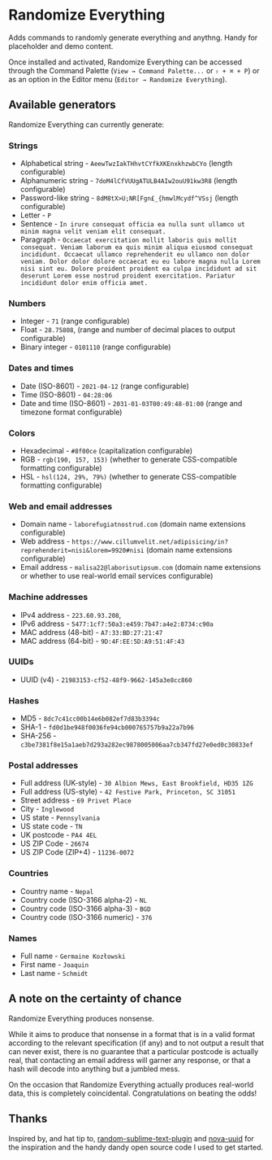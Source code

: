 # Randomize Everything

Adds commands to randomly generate everything and anythng. Handy for placeholder and demo content.

Once installed and activated, Randomize Everything can be accessed through the Command Palette (`View → Command Palette...` or `⇧ + ⌘ + P`) or as an option in the Editor menu (`Editor → Randomize Everything`).

## Available generators

Randomize Everything can currently generate:

### Strings

- Alphabetical string - `AeewTwzIakTHhvtCYfkXKEnxkhzwbCYo` (length configurable)
- Alphanumeric string - `7doM4lCfVUUgATULB4AIw2ouU91kw3R8` (length configurable)
- Password-like string - `8dM8tX>U;NR[Fgn£_{hmwlMcydf^VSsj` (length configurable)
- Letter - `P`
- Sentence - `In irure consequat officia ea nulla sunt ullamco ut minim magna velit veniam elit consequat.`
- Paragraph - `Occaecat exercitation mollit laboris quis mollit consequat. Veniam laborum ea quis minim aliqua eiusmod consequat incididunt. Occaecat ullamco reprehenderit eu ullamco non dolor veniam. Dolor dolor dolore occaecat eu eu labore magna nulla Lorem nisi sint eu. Dolore proident proident ea culpa incididunt ad sit deserunt Lorem esse nostrud proident exercitation. Pariatur incididunt dolor enim officia amet.`

### Numbers

- Integer - `71` (range configurable)
- Float - `28.75808`, (range and number of decimal places to output configurable)
- Binary integer - `0101110` (range configurable)

### Dates and times

- Date (ISO-8601) - `2021-04-12` (range configurable)
- Time (ISO-8601) - `04:28:06`
- Date and time (ISO-8601) - `2031-01-03T00:49:48-01:00` (range and timezone format configurable)

### Colors

- Hexadecimal - `#8f00ce` (capitalization configurable)
- RGB - `rgb(190, 157, 153)` (whether to generate CSS-compatible formatting configurable)
- HSL - `hsl(124, 29%, 79%)` (whether to generate CSS-compatible formatting configurable)

### Web and email addresses

- Domain name - `laborefugiatnostrud.com` (domain name extensions configurable)
- Web address - `https://www.cillumvelit.net/adipisicing/in?reprehenderit=nisi&lorem=9920#nisi` (domain name extensions configurable)
- Email address - `malisa22@laborisutipsum.com` (domain name extensions or whether to use real-world email services configurable)

### Machine addresses

- IPv4 address - `223.60.93.208`,
- IPv6 address - `5477:1cf7:50a3:e459:7b47:a4e2:8734:c90a`
- MAC address (48-bit) - `A7:33:BD:27:21:47`
- MAC address (64-bit) - `9D:4F:EE:5D:A9:51:4F:43`

### UUIDs

- UUID (v4) - `21983153-cf52-48f9-9662-145a3e8cc860`

### Hashes

- MD5 - `8dc7c41cc00b14e6b082ef7d83b3394c`
- SHA-1 - `fd0d1be948f0036fe94cb000765757b9a22a7b96`
- SHA-256 - `c3be7381f8e15a1aeb7d293a282ec9878005006aa7cb347fd27e0ed0c30833ef`

### Postal addresses

- Full address (UK-style) - `30 Albion Mews, East Brookfield, HD35 1ZG`
- Full address (US-style) - `42 Festive Park, Princeton, SC 31051`
- Street address - `69 Privet Place`
- City - `Inglewood`
- US state - `Pennsylvania`
- US state code - `TN`
- UK postcode - `PA4 4EL`
- US ZIP Code - `26674`
- US ZIP Code (ZIP+4) - `11236-0072`

### Countries

- Country name - `Nepal`
- Country code (ISO-3166 alpha-2) - `NL`
- Country code (ISO-3166 alpha-3) - `BGD`
- Country code (ISO-3166 numeric) - `376`

### Names

- Full name - `Germaine Kozłowski`
- First name - `Joaquin`
- Last name - `Schmidt`

## A note on the certainty of chance

Randomize Everything produces nonsense.

While it aims to produce that nonsense in a format that is in a valid format according to the relevant specification (if any) and to not output a result that can never exist, there is no guarantee that a particular postcode is actually real, that contacting an email address will garner any response, or that a hash will decode into anything but a jumbled mess.

On the occasion that Randomize Everything actually produces real-world data, this is completely coincidental. Congratulations on beating the odds!

## Thanks

Inspired by, and hat tip to, [random-sublime-text-plugin](https://github.com/kimpettersen/random-sublime-text-plugin) and [nova-uuid](https://github.com/henrikdahl/nova-uuid) for the inspiration and the handy dandy open source code I used to get started.
